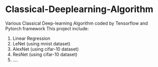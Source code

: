 # Classical-Deeplearning-Algorithm
Various Classical Deep-learning Algorithm coded by Tensorflow and Pytorch framework
This project include:
1. Linear Regression
2. LeNet (using mnist dataset)
3. AlexNet (using cifar-10 dataset)
4. ResNet (using cifar-10 dataset)
4. ....
